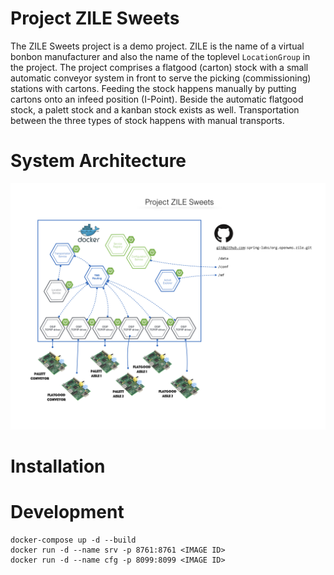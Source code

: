 # Project ZILE Sweets

The ZILE Sweets project is a demo project. ZILE is the name of a virtual bonbon manufacturer and
also the name of the toplevel `LocationGroup` in the project. The project comprises a
flatgood (carton) stock with a small automatic conveyor system in front to serve
the picking (commissioning) stations with cartons. Feeding the stock happens manually by putting
cartons onto an infeed position (I-Point). Beside the automatic flatgood stock, a palett stock
and a kanban stock exists as well. Transportation between the three types of stock happens with
manual transports.

# System Architecture

![SA][1]


# Installation

# Development

```
docker-compose up -d --build
docker run -d --name srv -p 8761:8761 <IMAGE ID>
docker run -d --name cfg -p 8099:8099 <IMAGE ID>
```

[1]: res/systemoverview.png
